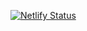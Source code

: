 [![Netlify Status](https://api.netlify.com/api/v1/badges/798a25bb-b3d0-4a7f-b43b-f7b72ed9221a/deploy-status)](https://app.netlify.com/sites/chatcmmc/deploys)

